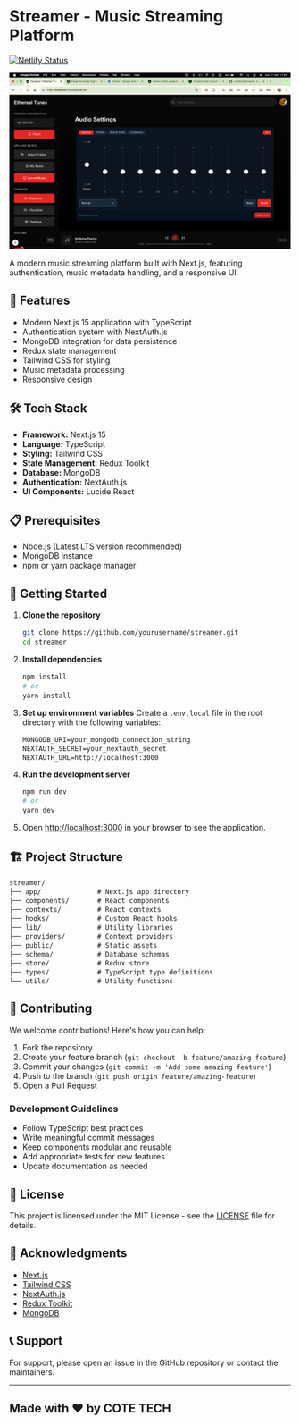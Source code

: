 # Streamer - Music Streaming Platform

[![Netlify Status](https://api.netlify.com/api/v1/badges/YOUR-SITE-ID/deploy-status)](https://app.netlify.com/sites/strimer/deploys)

![Player Screenshot](public/assets/player.png)

A modern music streaming platform built with Next.js, featuring authentication, music metadata handling, and a responsive UI.

## 🚀 Features

- Modern Next.js 15 application with TypeScript
- Authentication system with NextAuth.js
- MongoDB integration for data persistence
- Redux state management
- Tailwind CSS for styling
- Music metadata processing
- Responsive design

## 🛠️ Tech Stack

- **Framework:** Next.js 15
- **Language:** TypeScript
- **Styling:** Tailwind CSS
- **State Management:** Redux Toolkit
- **Database:** MongoDB
- **Authentication:** NextAuth.js
- **UI Components:** Lucide React

## 📋 Prerequisites

- Node.js (Latest LTS version recommended)
- MongoDB instance
- npm or yarn package manager

## 🚀 Getting Started

1. **Clone the repository**
   ```bash
   git clone https://github.com/yourusername/streamer.git
   cd streamer
   ```

2. **Install dependencies**
   ```bash
   npm install
   # or
   yarn install
   ```

3. **Set up environment variables**
   Create a `.env.local` file in the root directory with the following variables:
   ```
   MONGODB_URI=your_mongodb_connection_string
   NEXTAUTH_SECRET=your_nextauth_secret
   NEXTAUTH_URL=http://localhost:3000
   ```

4. **Run the development server**
   ```bash
   npm run dev
   # or
   yarn dev
   ```

5. Open [http://localhost:3000](http://localhost:3000) in your browser to see the application.

## 🏗️ Project Structure

```
streamer/
├── app/              # Next.js app directory
├── components/       # React components
├── contexts/         # React contexts
├── hooks/            # Custom React hooks
├── lib/              # Utility libraries
├── providers/        # Context providers
├── public/           # Static assets
├── schema/           # Database schemas
├── store/            # Redux store
├── types/            # TypeScript type definitions
└── utils/            # Utility functions
```

## 🤝 Contributing

We welcome contributions! Here's how you can help:

1. Fork the repository
2. Create your feature branch (`git checkout -b feature/amazing-feature`)
3. Commit your changes (`git commit -m 'Add some amazing feature'`)
4. Push to the branch (`git push origin feature/amazing-feature`)
5. Open a Pull Request

### Development Guidelines

- Follow TypeScript best practices
- Write meaningful commit messages
- Keep components modular and reusable
- Add appropriate tests for new features
- Update documentation as needed

## 📝 License

This project is licensed under the MIT License - see the [LICENSE](LICENSE) file for details.

## 🙏 Acknowledgments

- [Next.js](https://nextjs.org/)
- [Tailwind CSS](https://tailwindcss.com/)
- [NextAuth.js](https://next-auth.js.org/)
- [Redux Toolkit](https://redux-toolkit.js.org/)
- [MongoDB](https://www.mongodb.com/)

## 📞 Support

For support, please open an issue in the GitHub repository or contact the maintainers.

---

## Made with ❤️ by COTE TECH
